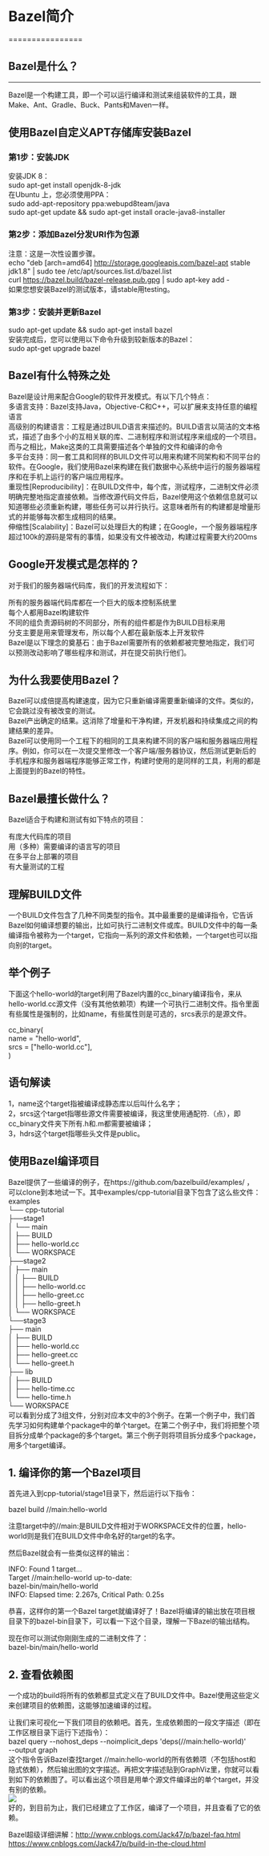 # Bazel简介 #
================
## Bazel是什么？ ##
---------
Bazel是一个构建工具，即一个可以运行编译和测试来组装软件的工具，跟Make、Ant、Gradle、Buck、Pants和Maven一样。    
## 使用Bazel自定义APT存储库安装Bazel ##
### 第1步：安装JDK ###
安装JDK 8：  
sudo apt-get install openjdk-8-jdk  
在Ubuntu 上，您必须使用PPA：  
sudo add-apt-repository ppa:webupd8team/java  
sudo apt-get update && sudo apt-get install oracle-java8-installer  
### 第2步：添加Bazel分发URI作为包源 ###
注意：这是一次性设置步骤。  
echo "deb [arch=amd64] http://storage.googleapis.com/bazel-apt stable jdk1.8" | sudo tee /etc/apt/sources.list.d/bazel.list  
curl https://bazel.build/bazel-release.pub.gpg | sudo apt-key add -  
如果您想安装Bazel的测试版本，请stable用testing。  
### 第3步：安装并更新Bazel ###
sudo apt-get update && sudo apt-get install bazel  
安装完成后，您可以使用以下命令升级到较新版本的Bazel：  
sudo apt-get upgrade bazel  
## Bazel有什么特殊之处 ##
Bazel是设计用来配合Google的软件开发模式。有以下几个特点：  
多语言支持：Bazel支持Java，Objective-C和C++，可以扩展来支持任意的编程语言  
高级别的构建语言：工程是通过BUILD语言来描述的。BUILD语言以简洁的文本格式，描述了由多个小的互相关联的库、二进制程序和测试程序来组成的一个项目。而与之相比，Make这类的工具需要描述各个单独的文件和编译的命令  
多平台支持：同一套工具和同样的BUILD文件可以用来构建不同架构和不同平台的软件。在Google，我们使用Bazel来构建在我们数据中心系统中运行的服务器端程序和在手机上运行的客户端应用程序。  
重现性[Reproducibility]：在BUILD文件中，每个库，测试程序，二进制文件必须明确完整地指定直接依赖。当修改源代码文件后，Bazel使用这个依赖信息就可以知道哪些必须重新构建，哪些任务可以并行执行。这意味者所有的构建都是增量形式的并能够每次都生成相同的结果。  
伸缩性[Scalability]：Bazel可以处理巨大的构建；在Google，一个服务器端程序超过100k的源码是常有的事情，如果没有文件被改动，构建过程需要大约200ms   
## Google开发模式是怎样的？ ##
对于我们的服务器端代码库，我们的开发流程如下：  

所有的服务器端代码库都在一个巨大的版本控制系统里  
每个人都用Bazel构建软件  
不同的组负责源码树的不同部分，所有的组件都是作为BUILD目标来用  
分支主要是用来管理发布，所以每个人都在最新版本上开发软件  
Bazel是以下理念的奠基石：由于Bazel需要所有的依赖都被完整地指定，我们可以预测改动影响了哪些程序和测试，并在提交前执行他们。  


## 为什么我要使用Bazel？ ##

Bazel可以成倍提高构建速度，因为它只重新编译需要重新编译的文件。类似的，它会跳过没有被改变的测试。  
Bazel产出确定的结果。这消除了增量和干净构建，开发机器和持续集成之间的构建结果的差异。  
Bazel可以使用同一个工程下的相同的工具来构建不同的客户端和服务器端应用程序。例如，你可以在一次提交里修改一个客户端/服务器协议，然后测试更新后的手机程序和服务器端程序能够正常工作，构建时使用的是同样的工具，利用的都是上面提到的Bazel的特性。  

## Bazel最擅长做什么？ ##
Bazel适合于构建和测试有如下特点的项目：  

有庞大代码库的项目  
用（多种）需要编译的语言写的项目  
在多平台上部署的项目  
有大量测试的工程  

## 理解BUILD文件  ##

一个BUILD文件包含了几种不同类型的指令。其中最重要的是编译指令，它告诉Bazel如何编译想要的输出，比如可执行二进制文件或库。BUILD文件中的每一条编译指令被称为一个target，它指向一系列的源文件和依赖，一个target也可以指向别的target。  

## 举个例子 ##
下面这个hello-world的target利用了Bazel内置的cc_binary编译指令，来从hello-world.cc源文件（没有其他依赖项）构建一个可执行二进制文件。指令里面有些属性是强制的，比如name，有些属性则是可选的，srcs表示的是源文件。  

cc_binary(  
    name = "hello-world",  
    srcs = ["hello-world.cc"],  
)  
## 语句解读 ##
1，name这个target指被编译成静态库以后叫什么名字；  
2，srcs这个target指哪些源文件需要被编译，我这里使用通配符.（点），即cc_binary文件夹下所有.h和.m都需要被编译；  
3，hdrs这个target指哪些头文件是public。  


##  使用Bazel编译项目 ##
Bazel提供了一些编译的例子，在https://github.com/bazelbuild/examples/ ，可以clone到本地试一下。其中examples/cpp-tutorial目录下包含了这么些文件：  
examples  
└── cpp-tutorial  
    ├──stage1  
    │  └── main  
    │      ├── BUILD  
    │      ├── hello-world.cc  
    │  └── WORKSPACE  
    ├──stage2  
    │  ├── main  
    │  │   ├── BUILD  
    │  │   ├── hello-world.cc  
    │  │   ├── hello-greet.cc  
    │  │   ├── hello-greet.h  
    │  └── WORKSPACE  
    └──stage3  
       ├── main  
       │   ├── BUILD  
       │   ├── hello-world.cc  
       │   ├── hello-greet.cc  
       │   └── hello-greet.h  
       ├── lib  
       │   ├── BUILD  
       │   ├── hello-time.cc  
       │   └── hello-time.h  
       └── WORKSPACE  
可以看到分成了3组文件，分别对应本文中的3个例子。在第一个例子中，我们首先学习如何构建单个package中的单个target。在第二个例子中，我们将把整个项目拆分成单个package的多个target。第三个例子则将项目拆分成多个package，用多个target编译。  

## 1. 编译你的第一个Bazel项目 ##

首先进入到cpp-tutorial/stage1目录下，然后运行以下指令：  

bazel build //main:hello-world  

注意target中的//main:是BUILD文件相对于WORKSPACE文件的位置，hello-world则是我们在BUILD文件中命名好的target的名字。  

然后Bazel就会有一些类似这样的输出：  

INFO: Found 1 target...  
Target //main:hello-world up-to-date:  
  bazel-bin/main/hello-world  
INFO: Elapsed time: 2.267s, Critical Path: 0.25s  

恭喜，这样你的第一个Bazel target就编译好了！Bazel将编译的输出放在项目根目录下的bazel-bin目录下，可以看一下这个目录，理解一下Bazel的输出结构。  

现在你可以测试你刚刚生成的二进制文件了：  
bazel-bin/main/hello-world  
## 2. 查看依赖图 ##

一个成功的build将所有的依赖都显式定义在了BUILD文件中。Bazel使用这些定义来创建项目的依赖图，这能够加速编译的过程。  

让我们来可视化一下我们项目的依赖吧。首先，生成依赖图的一段文字描述（即在工作区根目录下运行下述指令）：  
bazel query --nohost_deps --noimplicit_deps 'deps(//main:hello-world)' \
  --output graph  
这个指令告诉Bazel查找target //main:hello-world的所有依赖项（不包括host和隐式依赖），然后输出图的文字描述。再把文字描述贴到GraphViz里，你就可以看到如下的依赖图了。可以看出这个项目是用单个源文件编译出的单个target，并没有别的依赖。  
![](pic/jiegou.png)  
好的，到目前为止，我们已经建立了工作区，编译了一个项目，并且查看了它的依赖。  

Bazel超级详细讲解：http://www.cnblogs.com/Jack47/p/bazel-faq.html    
       https://www.cnblogs.com/Jack47/p/build-in-the-cloud.html    
















